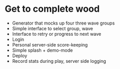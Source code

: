 # Get to complete wood

- Generator that mocks up four three wave groups
- Simple interface to select group, wave
- Interface to retry or progress to next wave
- Login
- Personal server-side score-keeping
- Simple splash + demo-mode
- Deploy
- Record stats during play, server side logging


